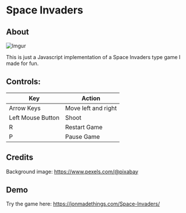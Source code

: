 # Space Invaders

## About
![Imgur](https://i.imgur.com/olLZbSF.png)

This is just a Javascript implementation of a Space Invaders type game I made for fun.

## Controls:

| Key | Action |
|-----|--------|
| Arrow Keys | Move left and right |
| Left Mouse Button| Shoot|
| R | Restart Game |
| P | Pause Game |

## Credits
Background image: https://www.pexels.com/@pixabay

## Demo
Try the game here: https://jonmadethings.com/Space-Invaders/
